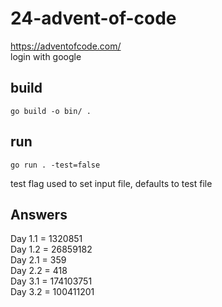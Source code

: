 # 24-advent-of-code
https://adventofcode.com/ \
login with google
## build
```
go build -o bin/ .
```
## run
```
go run . -test=false
```
test flag used to set input file, defaults to test file
## Answers
Day 1.1 = 1320851 \
Day 1.2 = 26859182 \
Day 2.1 = 359 \
Day 2.2 = 418 \
Day 3.1 = 174103751 \
Day 3.2 = 100411201